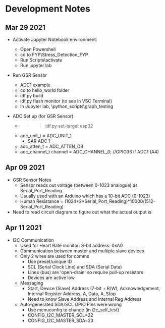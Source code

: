# Development Notes

## Mar 29 2021

* Activate Jupyter Notebook environment:
  * Open Powershell
  * cd to FYP\Stress_Detection_FYP
  * Run Scripts\activate
  * Run jupyter lab

* Run GSR Sensor
  * ADC1 example
  * cd to hello_world folder
  * idf.py build
  * idf.py flash monitor (to see in VSC Terminal)
  * In Jupyter lab, \python_scripts\graph_testing

* ADC Set up (for GSR Sensor)
  * >> idf.py set-target esp32
  * adc_unit_t = ADC_UNIT_1
    * SAR ADC 1
  * adc_atten_t = ADC_ATTEN_DB
  * adc_channel_t channel = ADC_CHANNEL_0;     //GPIO36 if ADC1 (A4)

## Apr 09 2021

* GSR Sensor Notes
  * Sensor reads out voltage (between 0-1023 analogue) as Serial_Port_Reading
  * Usually used with an Arduino which has a 10-bit ADC (0-1023)
  * Human Resistance = (1024+2*Serial_Port_Reading)*10000/(512-Serial_Port_Reading)
* Need to read circuit diagram to figure out what the actual output is

## Apr 11 2021

* I2C Communication
  * Used for Heart Rate monitor: 8-bit address: 0xA0
  * Communication between master and multiple slave devices
  * Only 2 wires are used for comms
    * Use preset/unique ID
    * SCL (Serial Clock Line) and SDA (Serial Data)
    * Lines (bus) are 'open-drain' so require pull-up resistors
    * Devices are active low
  * Messaging
    * Start, Device (Slave) Address (7-bit + R/W), Acknowledgement, Internal Register Address, A, Data, A, Stop
    * Need to know Slave Address and Internal Reg Address
  * Auto-generated SDA/SCL GPIO Pins were wrong
    * Use menuconfig to change (in i2c_self_test)
    * CONFIG_I2C_MASTER_SCL=22
    * CONFIG_I2C_MASTER_SDA=23
